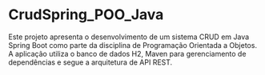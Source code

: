 # CrudSpring_POO_Java
Este projeto apresenta o desenvolvimento de um sistema CRUD em Java Spring Boot como parte da disciplina de Programação Orientada a Objetos. A aplicação utiliza o banco de dados H2, Maven para gerenciamento de dependências e segue a arquitetura de API REST.
